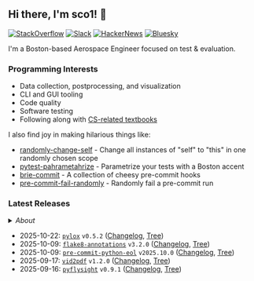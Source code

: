 ## Hi there, I'm sco1! 👋
[![StackOverflow](https://img.shields.io/badge/StackOverflow-sco1-F58025?logo=stackoverflow)](https://stackoverflow.com/users/2748311/excaza)
[![Slack](https://img.shields.io/badge/Boston%20Python-sco1-4A154B?logo=slack)](https://join.slack.com/t/bostonpython/shared_invite/zt-tnds065z-Ec_9XymfQFiPIVGXynyCjg)
[![HackerNews](https://img.shields.io/badge/HackerNews-sco1-F0652F?logo=stackoverflow)](https://news.ycombinator.com/user?id=sco1)
[![Bluesky](https://img.shields.io/badge/Bluesky-@sco1.bsky.social-brightgreen?logo=bluesky)](https://bsky.app/profile/sco1.bsky.social)

I'm a Boston-based Aerospace Engineer focused on test & evaluation.

### Programming Interests
* Data collection, postprocessing, and visualization
* CLI and GUI tooling
* Code quality
* Software testing
* Following along with [CS-related textbooks](https://github.com/sco1/sco1/blob/master/reading_list.md)

I also find joy in making hilarious things like:
* [randomly-change-self](https://github.com/sco1/randomly-change-self) - Change all instances of "self" to "this" in one randomly chosen scope
* [pytest-pahrametahrize](https://github.com/sco1/pytest-pahrametahrize) - Parametrize your tests with a Boston accent 
* [brie-commit](https://github.com/sco1/brie-commit) - A collection of cheesy pre-commit hooks
* [pre-commit-fail-randomly](https://github.com/sco1/pre-commit-fail-randomly) - Randomly fail a pre-commit run

### Latest Releases
<details>
  <summary><i>About</i></summary>

This section is powered by [`readme-rel`](https://github.com/sco1/readme-rel) and [`cog`](https://github.com/nedbat/cog) running [via CI](https://github.com/sco1/sco1/blob/master/.github/workflows/update_rel.yml). Updates are scheduled daily at 1400 UTC.

Inspired by Simon Willinson's [*Building a self-updating profile README for GitHub*](https://simonwillison.net/2020/Jul/10/self-updating-profile-readme/).
</details>

<!-- [[[cog
import datetime as dt

import cog
from readme_rel.main import n_recent_releases, render_repos

rendered = render_repos(n_recent_releases())
cog.out(f"{rendered}")
]]] -->
* 2025-10-22: [`pylox`](https://github.com/sco1/pylox) `v0.5.2` ([Changelog](https://github.com/sco1/pylox/releases/tag/v0.5.2), [Tree](https://github.com/sco1/pylox/tree/v0.5.2))  
* 2025-10-09: [`flake8-annotations`](https://github.com/sco1/flake8-annotations) `v3.2.0` ([Changelog](https://github.com/sco1/flake8-annotations/releases/tag/v3.2.0), [Tree](https://github.com/sco1/flake8-annotations/tree/v3.2.0))  
* 2025-10-09: [`pre-commit-python-eol`](https://github.com/sco1/pre-commit-python-eol) `v2025.10.0` ([Changelog](https://github.com/sco1/pre-commit-python-eol/releases/tag/v2025.10.0), [Tree](https://github.com/sco1/pre-commit-python-eol/tree/v2025.10.0))  
* 2025-09-17: [`vid2pdf`](https://github.com/sco1/vid2pdf) `v1.2.0` ([Changelog](https://github.com/sco1/vid2pdf/releases/tag/v1.2.0), [Tree](https://github.com/sco1/vid2pdf/tree/v1.2.0))  
* 2025-09-16: [`pyflysight`](https://github.com/sco1/pyflysight) `v0.9.1` ([Changelog](https://github.com/sco1/pyflysight/releases/tag/v0.9.1), [Tree](https://github.com/sco1/pyflysight/tree/v0.9.1))  
<!-- [[[end]]] -->
